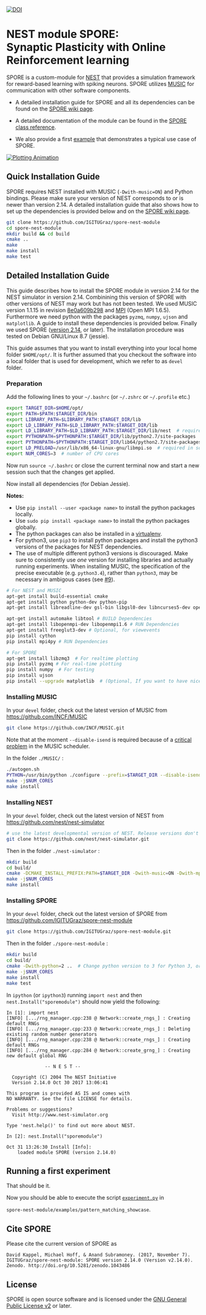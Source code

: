 [![DOI](https://zenodo.org/badge/DOI/10.5281/zenodo.1043486.svg)](https://doi.org/10.5281/zenodo.1043486)

# NEST module SPORE:<br> Synaptic Plasticity with Online Reinforcement learning

SPORE is a custom-module for [NEST](http://www.nest-simulator.org/) that provides a simulation framework
for reward-based learning with spiking neurons. SPORE utilizes [MUSIC](https://github.com/INCF/MUSIC)
for communication with other software components.

* A detailed installation guide for SPORE and all its dependencies can be found on the [SPORE wiki page](https://github.com/IGITUGraz/spore-nest-module/wiki).

* A detailed documentation of the module can be found in the [SPORE class reference](https://igitugraz.github.io/spore-nest-module/).

* We also provide a first [example](https://github.com/IGITUGraz/spore-nest-module/blob/master/examples/pattern_matching_showcase) that demonstrates a typical use case of SPORE.

[![Plotting Animation][1]][2]

[1]: https://cloud.githubusercontent.com/assets/22887425/24467479/f7235d1c-14b4-11e7-8ecf-ba19931d7f8d.gif
[2]: https://github.com/IGITUGraz/spore-nest-module/blob/master/examples/pattern_matching_showcase

## Quick Installation Guide

SPORE requires NEST installed with MUSIC (`-Dwith-music=ON`) and Python bindings. Please make sure your version of NEST corresponds to or is newer than version 2.14.
A detailed installation guide that also shows how to set up the dependencies is provided below and on the [SPORE wiki page](https://github.com/IGITUGraz/spore-nest-module/wiki).

```bash
git clone https://github.com/IGITUGraz/spore-nest-module
cd spore-nest-module
mkdir build && cd build
cmake ..
make
make install
make test
```

## Detailed Installation Guide

This guide describes how to install the SPORE module in version 2.14 for the NEST simulator in version 2.14. Combinining this version of SPORE with other versions of NEST may work but has not been tested.
We used MUSIC version 1.1.15 in revision [8e0a609b298](https://github.com/INCF/MUSIC/commit/8e0a609b29835be604ae556c1592aad9b4be1827) and [MPI](https://www.open-mpi.org/) (Open MPI 1.6.5).
Furthermore we need python with the packages `pyzmq`, `numpy`, `ujson` and `matplotlib`.
A guide to install these dependencies is provided below.
Finally we used SPORE ([version 2.14](https://github.com/IGITUGraz/spore-nest-module/releases/tag/v2.14.0), or later).
The installation procedure was tested on Debian GNU/Linux 8.7 (jessie).

This guide assumes that you want to install everything into your local home folder `$HOME/opt/`.
It is further assumed that you checkout the software into a local folder that is used for development,
which we refer to as `devel` folder.

### Preparation

Add the following lines to your `~/.bashrc` (or `~/.zshrc` or `~/.profile` etc.)

```bash
export TARGET_DIR=$HOME/opt/
export PATH=$PATH:$TARGET_DIR/bin
export LIBRARY_PATH=$LIBRARY_PATH:$TARGET_DIR/lib
export LD_LIBRARY_PATH=$LD_LIBRARY_PATH:$TARGET_DIR/lib
export LD_LIBRARY_PATH=$LD_LIBRARY_PATH:$TARGET_DIR/lib/nest  # required in some cases
export PYTHONPATH=$PYTHONPATH:$TARGET_DIR/lib/python2.7/site-packages
export PYTHONPATH=$PYTHONPATH:$TARGET_DIR/lib64/python2.7/site-packages
export LD_PRELOAD=/usr/lib/x86_64-linux-gnu/libmpi.so  # required in some cases (path only works for debian jessie)
export NUM_CORES=3  # number of CPU cores

```

Now run `source ~/.bashrc` or close the current terminal now and start a new session such that the changes get applied.

Now install all dependencies (for Debian Jessie). 

**Notes:**

* Use `pip install --user <package name>` to install the python packages locally.
* Use `sudo pip install <package name>` to install the python packages globally.
* The python packages can also be installed in a [virtualenv](https://virtualenv.pypa.io/en/stable/).
* For python3, use `pip3` to install python packages and install the python3 versions of the packages for NEST dependencies. 
* The use of multiple different python3 versions is discouraged.
  Make sure to consistently use *one* version for installing libraries and actually running experiments.
  When installing MUSIC, the specification of the precise executable (e.g. `python3.4`), rather than `python3`,
  may be necessary in ambigous cases (see [#9](https://github.com/IGITUGraz/spore-nest-module/issues/9)).

```bash
# For NEST and MUSIC
apt-get install build-essential cmake
apt-get install python python-dev python-pip
apt-get install libreadline-dev gsl-bin libgsl0-dev libncurses5-dev openmpi-bin

apt-get install automake libtool # BUILD Dependencies
apt-get install libopenmpi-dev libopenmpi1.6 # RUN Dependencies
apt-get install freeglut3-dev # Optional, for viewevents
pip install cython
pip install mpi4py # RUN Dependencies

# For SPORE
apt-get install libzmq3  # For realtime plotting
pip install pyzmq # For real-time plotting
pip install numpy  # For testing
pip install ujson
pip install --upgrade matplotlib  # (Optional, If you want to have nice plotting, you should upgrade `matplotlib` to the newest version)
```


### Installing MUSIC

In your `devel` folder, check out the latest version of MUSIC from https://github.com/INCF/MUSIC

```bash
git clone https://github.com/INCF/MUSIC.git
```

Note that at the moment `--disable-isend` is required because
of a [critical problem](https://github.com/INCF/MUSIC/issues/35#issuecomment-280332573)
in the MUSIC scheduler.

In the folder `./MUSIC/` :

```bash
./autogen.sh
PYTHON=/usr/bin/python ./configure --prefix=$TARGET_DIR --disable-isend  # Replace with python3[.x] if desired
make -j$NUM_CORES
make install
```

### Installing NEST

In your `devel` folder, check out the latest version of NEST from https://github.com/nest/nest-simulator

```bash
# use the latest developmental version of NEST. Release versions don't currently work with SPORE
git clone https://github.com/nest/nest-simulator.git
```
Then in the folder `./nest-simulator` :

```bash
mkdir build
cd build/
cmake -DCMAKE_INSTALL_PREFIX:PATH=$TARGET_DIR -Dwith-music=ON -Dwith-mpi=ON -Dwith-python=2 ..  # Change python version to 3 for Python 3
make -j$NUM_CORES
make install
```

### Installing SPORE

In your `devel` folder, check out the latest version of SPORE from https://github.com/IGITUGraz/spore-nest-module

```bash
git clone https://github.com/IGITUGraz/spore-nest-module.git
```

Then in the folder `./spore-nest-module` :

```bash
mkdir build
cd build/
cmake -Dwith-python=2 ..  # Change python version to 3 for Python 3, or provide a path to a python binary
make -j$NUM_CORES
make install
make test
```

In `ipython` (or `ipython3`) running `import nest` and then `nest.Install("sporemodule")` should now yield the following:

```
In [1]: import nest
[INFO] [.../rng_manager.cpp:238 @ Network::create_rngs_] : Creating default RNGs
[INFO] [.../rng_manager.cpp:233 @ Network::create_rngs_] : Deleting existing random number generators
[INFO] [.../rng_manager.cpp:238 @ Network::create_rngs_] : Creating default RNGs
[INFO] [.../rng_manager.cpp:284 @ Network::create_grng_] : Creating new default global RNG

              -- N E S T --

  Copyright (C) 2004 The NEST Initiative
  Version 2.14.0 Oct 30 2017 13:06:41

This program is provided AS IS and comes with
NO WARRANTY. See the file LICENSE for details.

Problems or suggestions?
  Visit http://www.nest-simulator.org

Type 'nest.help()' to find out more about NEST.

In [2]: nest.Install("sporemodule")

Oct 31 13:26:30 Install [Info]: 
    loaded module SPORE (version 2.14.0)
```

## Running a first experiment

That should be it.

Now you should be able to execute the script [`experiment.py`](https://github.com/IGITUGraz/spore-nest-module/blob/master/examples/pattern_matching_showcase/experiment.py) in

`spore-nest-module/examples/pattern_matching_showcase`.

## Cite SPORE

Please cite the current version of SPORE as

```
David Kappel, Michael Hoff, & Anand Subramoney. (2017, November 7).
IGITUGraz/spore-nest-module: SPORE version 2.14.0 (Version v2.14.0).
Zenodo. http://doi.org/10.5281/zenodo.1043486
```

## License

SPORE is open source software and is licensed under the [GNU General Public
License v2](https://www.gnu.org/licenses/old-licenses/gpl-2.0.en.html) or later.

